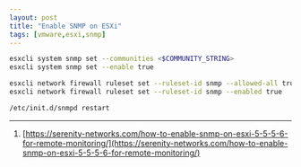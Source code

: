 ```yaml
---
layout: post
title: "Enable SNMP on ESXi"
tags: [vmware,esxi,snmp]
---
```


```bash
esxcli system snmp set --communities <$COMMUNITY_STRING>
esxcli system snmp set --enable true

esxcli network firewall ruleset set --ruleset-id snmp --allowed-all true
esxcli network firewall ruleset set --ruleset-id snmp --enabled true

/etc/init.d/snmpd restart
```

---
1. [https://serenity-networks.com/how-to-enable-snmp-on-esxi-5-5-5-6-for-remote-monitoring/](https://serenity-networks.com/how-to-enable-snmp-on-esxi-5-5-5-6-for-remote-monitoring/)
